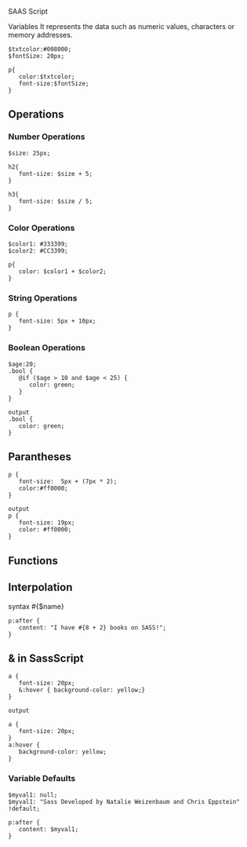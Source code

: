 SAAS Script

Variables
It represents the data such as numeric values, characters or memory addresses.
```
$txtcolor:#008000;
$fontSize: 20px;

p{
   color:$txtcolor;
   font-size:$fontSize;
}
```

## Operations
### Number Operations
```
$size: 25px;

h2{
   font-size: $size + 5;
}

h3{
   font-size: $size / 5;
}
```
### Color Operations
```
$color1: #333399;
$color2: #CC3399;

p{
   color: $color1 + $color2;
}
```
### String Operations
```
p {
   font-size: 5px + 10px;
}
```
### Boolean Operations
```
$age:20;
.bool {
   @if ($age > 10 and $age < 25) {
      color: green;
   }
}

output
.bool {
   color: green;
}
```
## Parantheses
```
p {
   font-size:  5px + (7px * 2);
   color:#ff0000;
}

output
p {
   font-size: 19px;
   color: #ff0000;
}

```
## Functions

## Interpolation

syntax #{$name}
```
p:after {
   content: "I have #{8 + 2} books on SASS!";
}
```
## & in SassScript
```
a {
   font-size: 20px;
   &:hover { background-color: yellow;}
}

output

a {
   font-size: 20px;
}
a:hover {
   background-color: yellow;
}
```
### Variable Defaults
```
$myval1: null;
$myval1: "Sass Developed by Natalie Weizenbaum and Chris Eppstein" !default;

p:after {
   content: $myval1;
}
```


